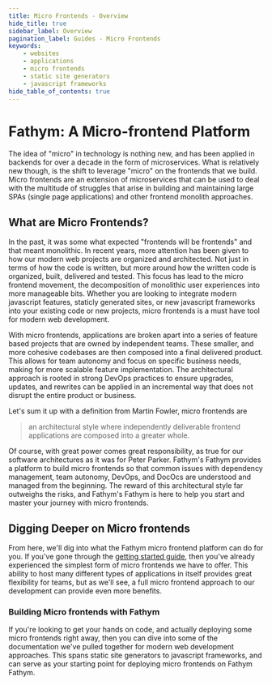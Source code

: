 ```yaml
---
title: Micro Frontends - Overview
hide_title: true
sidebar_label: Overview
pagination_label: Guides - Micro Frontends
keywords:
    - websites
    - applications
    - micro frontends
    - static site generators
    - javascript frameworks
hide_table_of_contents: true
---
```


# Fathym: A Micro-frontend Platform

The idea of "micro" in technology is nothing new, and has been applied in backends for over a decade in the form of microservices.  What is relatively new though, is the shift to leverage "micro" on the frontends that we build.  Micro frontends are an extension of microservices that can be used to deal with the multitude of struggles that arise in building and maintaining large SPAs (single page applications) and other frontend monolith approaches.

## What are Micro Frontends?

In the past, it was some what expected "frontends will be frontends" and that meant monolithic.  In recent years, more attention has been given to how our modern web projects are organized and architected.  Not just in terms of how the code is written, but more around how the written code is organized, built, delivered and tested.  This focus has lead to the micro frontend movement, the decomposition of monolithic user experiences into more manageable bits.  Whether you are looking to integrate modern javascript features, staticly generated sites, or new javascript frameworks into your existing code or new projects, micro frontends is a must have tool for modern web development.  

With micro frontends, applications are broken apart into a series of feature based projects that are owned by independent teams.  These smaller, and more cohesive codebases are then composed into a final delivered product.  This allows for team autonomy and focus on specific business needs, making for more scalable feature implementation.  The architectural approach is rooted in strong DevOps practices to ensure upgrades, updates, and rewrites can be applied in an incremental way that does not disrupt the entire product or business.  

Let's sum it up with a definition from Martin Fowler, micro frontends are

> an architectural style where independently deliverable frontend applications are composed into a greater whole.

Of course, with great power comes great responsibility, as true for our software architectures as it was for Peter Parker.  Fathym's Fathym provides a platform to build micro frontends so that common issues with dependency management, team autonomy, DevOps, and DocOcs are understood and managed from the beginning.  The reward of this architectural style far outweighs the risks, and Fathym's Fathym is here to help you start and master your journey with micro frontends.

## Digging Deeper on Micro frontends

From here, we'll dig into what the Fathym micro frontend platform can do for you.  If you've gone through the [getting started guide](../../getting-started/setup), then you've already experienced the simplest form of micro frontends we have to offer.  This ability to host many different types of applications in itself provides great flexibility for teams, but as we'll see, a full micro frontend approach to our development can provide even more benefits.

<!--![Fathym Diagram](/img/lowcodeunit-diagram.png) -->

### Building Micro frontends with Fathym

If you're looking to get your hands on code, and actually deploying some micro frontends right away, then you can dive into some of the documentation we've pulled together for modern web development approaches.  This spans static site generators to javascript frameworks, and can serve as your starting point for deploying micro frontends on Fathym Fathym. 

<!-- For more information on static site options and javascript frameworks, you can [start here](../static-vs-framework/overview). -->
